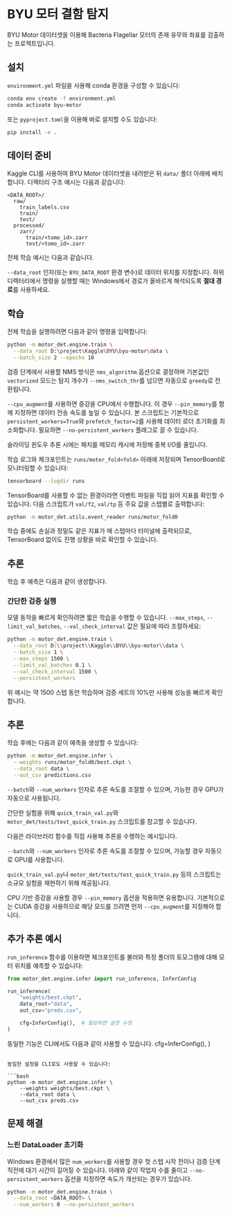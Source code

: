 # BYU 모터 결함 탐지


BYU Motor 데이터셋을 이용해 Bacteria Flagellar 모터의 존재 유무와 좌표를 검출하는 프로젝트입니다.

## 설치

`environment.yml` 파일을 사용해 conda 환경을 구성할 수 있습니다:



```bash
conda env create -f environment.yml
conda activate byu-motor
```


또는 `pyproject.toml`을 이용해 바로 설치할 수도 있습니다:


```bash
pip install -e .
```

## 데이터 준비

Kaggle CLI를 사용하여 BYU Motor 데이터셋을 내려받은 뒤 `data/` 폴더 아래에 배치합니다. 디렉터리 구조 예시는 다음과 같습니다:

```
<DATA_ROOT>/
  raw/
    train_labels.csv
    train/
    test/
  processed/
    zarr/
      train/<tomo_id>.zarr
      test/<tomo_id>.zarr
```



전체 학습 예시는 다음과 같습니다.

`--data_root` 인자(또는 `BYU_DATA_ROOT` 환경 변수)로 데이터 위치를 지정합니다. 하위 디렉터리에서 명령을 실행할 때는 Windows에서 경로가 올바르게 해석되도록 **절대 경로**를 사용하세요.

## 학습

전체 학습을 실행하려면 다음과 같이 명령을 입력합니다:



```bash
python -m motor_det.engine.train \
  --data_root D:\project\Kaggle\BYU\byu-motor\data \
  --batch_size 2 --epochs 10

```


검증 단계에서 사용할 NMS 방식은 `nms_algorithm` 옵션으로 결정하며 기본값인 `vectorized` 모드는 탐지 개수가 `--nms_switch_thr`를 넘으면 자동으로 `greedy`로 전환됩니다.

`--cpu_augment`를 사용하면 증강을 CPU에서 수행합니다. 이 경우 `--pin_memory`를 함께 지정하면 데이터 전송 속도를 높일 수 있습니다. 본 스크립트는 기본적으로 `persistent_workers=True`와 `prefetch_factor=2`를 사용해 데이터 로더 초기화를 최소화합니다. 필요하면 `--no-persistent_workers` 플래그로 끌 수 있습니다.

슬라이딩 윈도우 추론 시에는 패치를 메모리 캐시에 저장해 중복 I/O를 줄입니다.

학습 로그와 체크포인트는 `runs/motor_fold<fold>` 아래에 저장되며 TensorBoard로 모니터링할 수 있습니다:


```bash
tensorboard --logdir runs
```
TensorBoard를 사용할 수 없는 환경이라면 이벤트 파일을 직접 읽어 지표를 확인할 수 있습니다. 다음 스크립트가 `val/f2`, `val/tp` 등 주요 값을 스텝별로 출력합니다:

```bash
python -m motor_det.utils.event_reader runs/motor_fold0
```

학습 중에도 손실과 정밀도 같은 지표가 매 스텝마다 터미널에 출력되므로,
TensorBoard 없이도 진행 상황을 바로 확인할 수 있습니다.


## 추론

학습 후 예측은 다음과 같이 생성합니다.

### 간단한 검증 실행

모델 동작을 빠르게 확인하려면 짧은 학습을 수행할 수 있습니다. `--max_steps`, `--limit_val_batches`, `--val_check_interval` 값은 필요에 따라 조절하세요:

```bash
python -m motor_det.engine.train \
  --data_root D:\\project\\Kaggle\\BYU\\byu-motor\\data \
  --batch_size 1 \
  --max_steps 1500 \
  --limit_val_batches 0.1 \
  --val_check_interval 1500 \
  --persistent_workers


```

위 예시는 약 1500 스텝 동안 학습하며 검증 세트의 10%만 사용해 성능을 빠르게 확인합니다.

## 추론

학습 후에는 다음과 같이 예측을 생성할 수 있습니다:



```bash
python -m motor_det.engine.infer \
  --weights runs/motor_fold0/best.ckpt \
  --data_root data \
  --out_csv predictions.csv
```

`--batch`와 `--num_workers` 인자로 추론 속도를 조절할 수 있으며, 가능한 경우 GPU가 자동으로 사용됩니다.

간단한 실험을 위해 `quick_train_val.py`와 `motor_det/tests/test_quick_train.py` 스크립트를 참고할 수 있습니다.


다음은 라이브러리 함수를 직접 사용해 추론을 수행하는 예시입니다.

`--batch`와 `--num_workers` 인자로 추론 속도를 조절할 수 있으며, 가능할 경우 자동으로 GPU를 사용합니다.

`quick_train_val.py`나 `motor_det/tests/test_quick_train.py` 등의 스크립트는 소규모 실험을 재현하기 위해 제공됩니다.

CPU 기반 증강을 사용할 경우 `--pin_memory` 옵션을 적용하면 유용합니다. 기본적으로는 CUDA 증강을 사용하므로 해당 모드를 끄려면 먼저 `--cpu_augment`를 지정해야 합니다.

## 추가 추론 예시

`run_inference` 함수를 이용하면 체크포인트를 불러와 특정 폴더의 토모그램에 대해 모터 위치를 예측할 수 있습니다:


```python
from motor_det.engine.infer import run_inference, InferConfig

run_inference(
    "weights/best.ckpt",
    data_root="data",
    out_csv="preds.csv",

    cfg=InferConfig(),  # 필요하면 설정 수정
)
```

동일한 기능은 CLI에서도 다음과 같이 사용할 수 있습니다.
    cfg=InferConfig(),
)
```

동일한 설정을 CLI로도 사용할 수 있습니다:

```bash
python -m motor_det.engine.infer \
    --weights weights/best.ckpt \
    --data_root data \
    --out_csv preds.csv
```

## 문제 해결

### 느린 DataLoader 초기화

Windows 환경에서 많은 `num_workers`를 사용할 경우 첫 스텝 시작 전이나
검증 단계 직전에 대기 시간이 길어질 수 있습니다.
아래와 같이 작업자 수를 줄이고 `--no-persistent_workers` 옵션을 지정하면
속도가 개선되는 경우가 있습니다.

```bash
python -m motor_det.engine.train \
  --data_root <DATA_ROOT> \
  --num_workers 0 --no-persistent_workers
```

